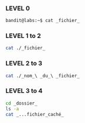 ### LEVEL 0
```bash
bandit@labs:~$ cat _fichier_
```

### LEVEL 1 to 2
```bash
cat ./_fichier_
```

### LEVEL 2 to 3
```bash
cat ./_nom_\ _du_\ _fichier_
```

### LEVEL 3 to 4
```bash
cd _dossier_
ls -a
cat _...fichier_caché_
```
